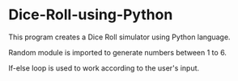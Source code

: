 # Dice-Roll-using-Python
This program creates a Dice Roll simulator using Python language.

Random module is imported to generate numbers between 1 to 6. 

If-else loop is used to work according to the user's input.
